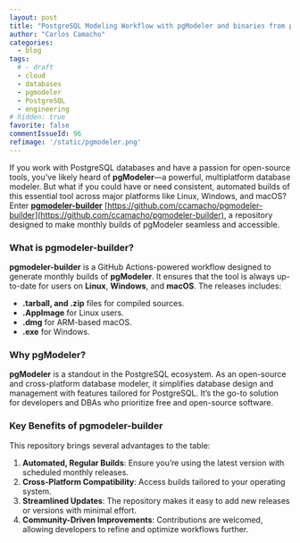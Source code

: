 ```yaml
---
layout: post
title: "PostgreSQL Modeling Workflow with pgModeler and binaries from pgmodeler-builder"
author: "Carlos Camacho"
categories:
  - blog
tags:
  # - draft
  - cloud
  - databases
  - pgmodeler
  - PostgreSQL
  - engineering
# hidden: true
favorite: false
commentIssueId: 96
refimage: '/static/pgmodeler.png'
---
```


If you work with PostgreSQL databases and have a passion for
open-source tools, you’ve likely heard of
**pgModeler**—a powerful, multiplatform database modeler.
But what if you could have or need consistent, automated builds of this essential
tool across major platforms like Linux, Windows, and macOS?
Enter
[**pgmodeler-builder**](https://github.com/ccamacho/pgmodeler-builder)
[https://github.com/ccamacho/pgmodeler-builder](https://github.com/ccamacho/pgmodeler-builder),
a repository designed to
make monthly builds of pgModeler seamless and accessible.

### What is **pgmodeler-builder**?

**pgmodeler-builder** is a GitHub Actions-powered workflow
designed to generate monthly builds of **pgModeler**.
It ensures that the tool is always up-to-date for users on **Linux**, **Windows**, and **macOS**.
The releases includes:

- **.tarball, and .zip** files for compiled sources.
- **.AppImage** for Linux users.
- **.dmg** for ARM-based macOS.
- **.exe** for Windows.

### Why pgModeler?

**pgModeler** is a standout in the PostgreSQL ecosystem.
As an open-source and cross-platform database modeler,
it simplifies database design and management with
features tailored for PostgreSQL.
It’s the go-to solution for developers and DBAs who prioritize free and open-source software.

### Key Benefits of pgmodeler-builder

This repository brings several advantages to the table:

1. **Automated, Regular Builds**: Ensure you’re using the latest version with scheduled monthly releases.
2. **Cross-Platform Compatibility**: Access builds tailored to your operating system.
3. **Streamlined Updates**: The repository makes it easy to add new releases or versions with minimal effort.
4. **Community-Driven Improvements**: Contributions are welcomed, allowing developers to refine and optimize workflows further.
